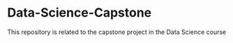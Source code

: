 # Data-Science-Capstone
This repository is related to the capstone project in the Data Science course  

